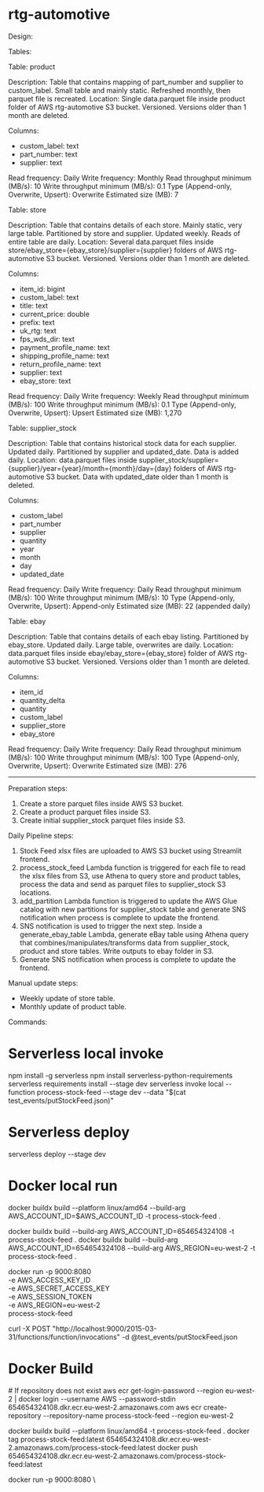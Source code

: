 # rtg-automotive

Design:

Tables:

Table: product

Description: Table that contains mapping of part_number and supplier to custom_label. Small table and mainly static. Refreshed monthly, then parquet file is recreated.
Location: Single data.parquet file inside product folder of AWS rtg-automotive S3 bucket. Versioned. Versions older than 1 month are deleted.

Columns:
- custom_label: text
- part_number: text
- supplier: text

Read frequency: Daily
Write frequency: Monthly
Read throughput minimum (MB/s): 10
Write throughput minimum (MB/s): 0.1
Type (Append-only, Overwrite, Upsert): Overwrite
Estimated size (MB): 7


Table: store

Description: Table that contains details of each store. Mainly static, very large table. Partitioned by store and supplier. Updated weekly. Reads of entire table are daily.
Location: Several data.parquet files inside store/ebay_store={ebay_store}/supplier={supplier} folders of AWS rtg-automotive S3 bucket. Versioned. Versions older than 1 month are deleted.

Columns:
- item_id: bigint
- custom_label: text
- title: text
- current_price: double
- prefix: text
- uk_rtg: text
- fps_wds_dir: text
- payment_profile_name: text
- shipping_profile_name: text
- return_profile_name: text
- supplier: text
- ebay_store: text

Read frequency: Daily
Write frequency: Weekly
Read throughput minimum (MB/s): 100
Write throughput minimum (MB/s): 0.1
Type (Append-only, Overwrite, Upsert): Upsert
Estimated size (MB): 1,270

Table: supplier_stock

Description: Table that contains historical stock data for each supplier. Updated daily. Partitioned by supplier and updated_date. Data is added daily.
Location: data.parquet files inside supplier_stock/supplier={supplier}/year={year}/month={month}/day={day} folders of AWS rtg-automotive S3 bucket. Data with updated_date older than 1 month is deleted.

Columns:
- custom_label
- part_number
- supplier
- quantity
- year
- month
- day
- updated_date

Read frequency: Daily
Write frequency: Daily
Read throughput minimum (MB/s): 100
Write throughput minimum (MB/s): 10
Type (Append-only, Overwrite, Upsert): Append-only
Estimated size (MB): 22 (appended daily)

Table: ebay

Description: Table that contains details of each ebay listing. Partitioned by ebay_store. Updated daily. Large table, overwrites are daily.
Location: data.parquet files inside ebay/ebay_store={ebay_store} folder of AWS rtg-automotive S3 bucket. Versioned. Versions older than 1 month are deleted.

Columns:
- item_id
- quantity_delta
- quantity
- custom_label
- supplier_store
- ebay_store

Read frequency: Daily
Write frequency: Daily
Read throughput minimum (MB/s): 100
Write throughput minimum (MB/s): 100
Type (Append-only, Overwrite, Upsert): Overwrite
Estimated size (MB): 276

---

Preparation steps:
1. Create a store parquet files inside AWS S3 bucket.
2. Create a product parquet files inside S3.
3. Create initial supplier_stock parquet files inside S3.

Daily Pipeline steps:

1. Stock Feed xlsx files are uploaded to AWS S3 bucket using Streamlit frontend.
2. process_stock_feed Lambda function is triggered for each file to read the xlsx files from S3, use Athena to query store and product tables, process the data and send as parquet files to supplier_stock S3 locations.
3. add_partition Lambda function is triggered to update the AWS Glue catalog with new partitions for supplier_stock table and generate SNS notification when process is complete to update the frontend.
4. SNS notification is used to trigger the next step. Inside a generate_ebay_table Lambda, generate eBay table using Athena query that combines/manipulates/transforms data from supplier_stock, product and store tables. Write outputs to ebay folder in S3.
5. Generate SNS notification when process is complete to update the frontend.


Manual update steps:

- Weekly update of store table.
- Monthly update of product table.


Commands:


# Serverless local invoke

npm install -g serverless
npm install serverless-python-requirements
serverless requirements install --stage dev
serverless invoke local --function process-stock-feed --stage dev --data "$(cat test_events/putStockFeed.json)"

# Serverless deploy

serverless deploy --stage dev

# Docker local run

docker buildx build --platform linux/amd64 --build-arg AWS_ACCOUNT_ID=$AWS_ACCOUNT_ID -t process-stock-feed .


docker buildx build --build-arg AWS_ACCOUNT_ID=654654324108 -t process-stock-feed .
docker buildx build --build-arg AWS_ACCOUNT_ID=654654324108 --build-arg AWS_REGION=eu-west-2 -t process-stock-feed .

docker run -p 9000:8080 \
  -e AWS_ACCESS_KEY_ID \
  -e AWS_SECRET_ACCESS_KEY \
  -e AWS_SESSION_TOKEN \
  -e AWS_REGION=eu-west-2 \
  process-stock-feed

curl -X POST "http://localhost:9000/2015-03-31/functions/function/invocations" -d @test_events/putStockFeed.json



# Docker Build

# If repository does not exist
aws ecr get-login-password --region eu-west-2 | docker login --username AWS --password-stdin 654654324108.dkr.ecr.eu-west-2.amazonaws.com
aws ecr create-repository --repository-name process-stock-feed --region eu-west-2

docker buildx build --platform linux/amd64 -t process-stock-feed .
docker tag process-stock-feed:latest 654654324108.dkr.ecr.eu-west-2.amazonaws.com/process-stock-feed:latest
docker push 654654324108.dkr.ecr.eu-west-2.amazonaws.com/process-stock-feed:latest

docker run -p 9000:8080 \

